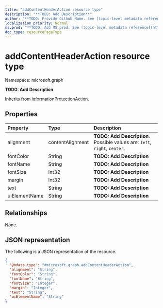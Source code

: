 ```yaml
---
title: "addContentHeaderAction resource type"
description: "**TODO: Add Description**"
author: "**TODO: Provide Github Name. See [topic-level metadata reference](https://msgo.azurewebsites.net/add/document/guidelines/metadata.html#topic-level-metadata)**"
localization_priority: Normal
ms.prod: "**TODO: Add MS prod. See [topic-level metadata reference](https://msgo.azurewebsites.net/add/document/guidelines/metadata.html#topic-level-metadata)**"
doc_type: resourcePageType
---
```


# addContentHeaderAction resource type

Namespace: microsoft.graph



**TODO: Add Description**


Inherits from [informationProtectionAction](../resources/informationprotectionaction.md).

## Properties
|Property|Type|Description|
|:---|:---|:---|
|alignment|contentAlignment|**TODO: Add Description**. Possible values are: `left`, `right`, `center`.|
|fontColor|String|**TODO: Add Description**|
|fontName|String|**TODO: Add Description**|
|fontSize|Int32|**TODO: Add Description**|
|margin|Int32|**TODO: Add Description**|
|text|String|**TODO: Add Description**|
|uiElementName|String|**TODO: Add Description**|

## Relationships
None.

## JSON representation
The following is a JSON representation of the resource.
<!-- {
  "blockType": "resource",
  "@odata.type": "microsoft.graph.addContentHeaderAction"
}
-->
``` json
{
  "@odata.type": "#microsoft.graph.addContentHeaderAction",
  "alignment": "String",
  "fontColor": "String",
  "fontName": "String",
  "fontSize": "Integer",
  "margin": "Integer",
  "text": "String",
  "uiElementName": "String"
}
```

